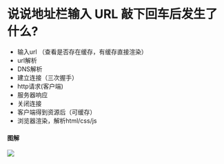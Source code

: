 # 说说地址栏输入 URL 敲下回车后发生了什么?

* 输入url （查看是否存在缓存，有缓存直接渲染）
* url解析
* DNS解析
* 建立连接（三次握手）
* http请求(客户端)
* 服务器响应
* 关闭连接
* 客户端得到资源后（可缓存）
* 浏览器渲染，解析html/css/js


#### 图解
<img src="../../1.图解前端基础入门概览/URL到界面显示.vsdx" />